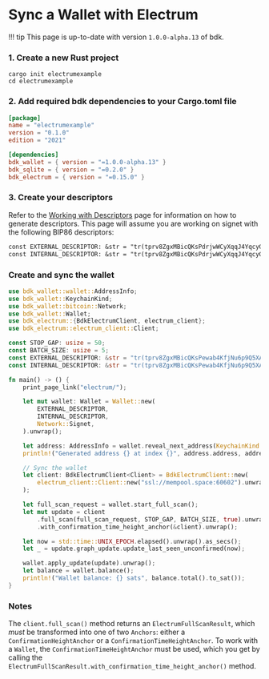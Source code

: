# Sync a Wallet with Electrum

!!! tip
    This page is up-to-date with version `1.0.0-alpha.13` of bdk.

### 1. Create a new Rust project
```shell
cargo init electrumexample
cd electrumexample
```

### 2. Add required bdk dependencies to your Cargo.toml file
```toml
[package]
name = "electrumexample"
version = "0.1.0"
edition = "2021"

[dependencies]
bdk_wallet = { version = "=1.0.0-alpha.13" }
bdk_sqlite = { version = "=0.2.0" }
bdk_electrum = { version = "=0.15.0" }
```

### 3. Create your descriptors
Refer to the [Working with Descriptors](../descriptors.md) page for information on how to generate descriptors. This page will assume you are working on signet with the following BIP86 descriptors:
```txt
const EXTERNAL_DESCRIPTOR: &str = "tr(tprv8ZgxMBicQKsPdrjwWCyXqqJ4YqcyG4DmKtjjsRt29v1PtD3r3PuFJAjWytzcvSTKnZAGAkPSmnrdnuHWxCAwy3i1iPhrtKAfXRH7dVCNGp6/86'/1'/0'/0/*)#g9xn7wf9";
const INTERNAL_DESCRIPTOR: &str = "tr(tprv8ZgxMBicQKsPdrjwWCyXqqJ4YqcyG4DmKtjjsRt29v1PtD3r3PuFJAjWytzcvSTKnZAGAkPSmnrdnuHWxCAwy3i1iPhrtKAfXRH7dVCNGp6/86'/1'/0'/1/*)#e3rjrmea";
```

### Create and sync the wallet

```rust
use bdk_wallet::wallet::AddressInfo;
use bdk_wallet::KeychainKind;
use bdk_wallet::bitcoin::Network;
use bdk_wallet::Wallet;
use bdk_electrum::{BdkElectrumClient, electrum_client};
use bdk_electrum::electrum_client::Client;

const STOP_GAP: usize = 50;
const BATCH_SIZE: usize = 5;
const EXTERNAL_DESCRIPTOR: &str = "tr(tprv8ZgxMBicQKsPewab4KfjNu6p9Q5XAPokRpK9zrPGoJS7H6CqnxuKJX6zPBDj2Q43tfmVBRTpQMBSg8AhqBDdNEsBC14kMXiZj2tPWv5wHAE/86'/1'/0'/0/*)#30pfz5ly";
const INTERNAL_DESCRIPTOR: &str = "tr(tprv8ZgxMBicQKsPewab4KfjNu6p9Q5XAPokRpK9zrPGoJS7H6CqnxuKJX6zPBDj2Q43tfmVBRTpQMBSg8AhqBDdNEsBC14kMXiZj2tPWv5wHAE/86'/1'/0'/1/*)";

fn main() -> () {
    print_page_link("electrum/");

    let mut wallet: Wallet = Wallet::new(
        EXTERNAL_DESCRIPTOR,
        INTERNAL_DESCRIPTOR,
        Network::Signet,
    ).unwrap();

    let address: AddressInfo = wallet.reveal_next_address(KeychainKind::External);
    println!("Generated address {} at index {}", address.address, address.index);

    // Sync the wallet
    let client: BdkElectrumClient<Client> = BdkElectrumClient::new(
        electrum_client::Client::new("ssl://mempool.space:60602").unwrap()
    );

    let full_scan_request = wallet.start_full_scan();
    let mut update = client
        .full_scan(full_scan_request, STOP_GAP, BATCH_SIZE, true).unwrap()
        .with_confirmation_time_height_anchor(&client).unwrap();

    let now = std::time::UNIX_EPOCH.elapsed().unwrap().as_secs();
    let _ = update.graph_update.update_last_seen_unconfirmed(now);

    wallet.apply_update(update).unwrap();
    let balance = wallet.balance();
    println!("Wallet balance: {} sats", balance.total().to_sat());
}
```

### Notes

The `client.full_scan()` method returns an `ElectrumFullScanResult`, which _must_ be transformed into one of two `Anchors`: either a `ConfirmationHeightAnchor` or a `ConfirmationTimeHeightAnchor`. To work with a `Wallet`, the `ConfirmationTimeHeightAnchor` must be used, which you get by calling the `ElectrumFullScanResult.with_confirmation_time_height_anchor()` method.
